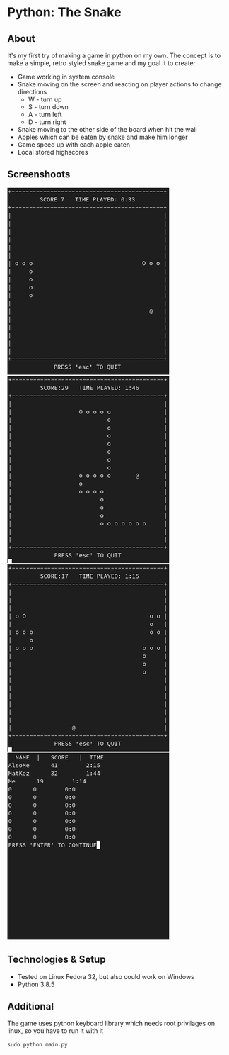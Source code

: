 # Python: The Snake
## About
It's my first try of making a game in python on my own. The concept is to make a simple, retro styled snake game and my goal it to create:
* Game working in system console
* Snake moving on the screen and reacting on player actions to change directions
  * W - turn up
  * S - turn down
  * A - turn left
  * D - turn right
* Snake moving to the other side of the board when hit the wall
* Apples which can be eaten by snake and make him longer
* Game speed up with each apple eaten
* Local stored highscores
## Screenshoots
![ss1](/screenshots/ss_2.png) ![ss1](/screenshots/ss_4.png) ![ss1](/screenshots/ss_3.png) ![ss1](/screenshots/ss_5.png)
## Technologies & Setup
* Tested on Linux Fedora 32, but also could work on Windows
* Python 3.8.5
## Additional
The game uses python keyboard library which needs root privilages on linux, so you have to run it with it
```
sudo python main.py
```
